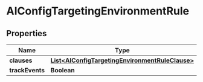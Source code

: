 

# AIConfigTargetingEnvironmentRule


## Properties

| Name | Type | Description | Notes |
|------------ | ------------- | ------------- | -------------|
|**clauses** | [**List&lt;AIConfigTargetingEnvironmentRuleClause&gt;**](AIConfigTargetingEnvironmentRuleClause.md) |  |  |
|**trackEvents** | **Boolean** |  |  |



